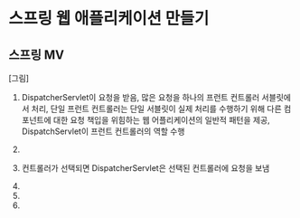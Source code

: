 # 스프링 웹 애플리케이션 만들기

## 스프링 MV

[그림]

1. DispatcherServlet이 요청을 받음, 많은 요청을 하나의 프런트 컨트롤러 서블릿에서 처리, 단일 프런트 컨트롤러는 단일 서블릿이 실제 처리를 수행하기 위해 다른 컴포넌트에 대한 요청 책입을 위힘하는 웹 어플리케이션의 일반적 패턴을 제공, DispatchServlet이 프런트 컨트롤러의 역할 수행

2. 

3. 컨트롤러가 선택되면 DispatcherServlet은 선택된 컨트롤러에 요청을 보냄

4. 

5. 

6. 